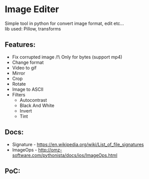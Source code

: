 # Image Editer

Simple tool in python for convert image format, edit etc...<br>
lib used: Pillow, transforms

## Features:
- Fix corrupted image /!\ Only for bytes (support mp4)
- Change format
- Video to gif
- Mirror
- Crop
- Rotate
- Image to ASCII
- Filters
  - Autocontrast
  - Black And White
  - Invert
  - Tint

## Docs:
- Signature - https://en.wikipedia.org/wiki/List_of_file_signatures
- ImageOps - http://omz-software.com/pythonista/docs/ios/ImageOps.html

## PoC:

